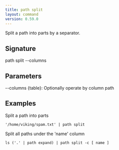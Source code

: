 ```yaml
---
title: path split
layout: command
version: 0.59.0
---
```


Split a path into parts by a separator.

## Signature

path split --columns

## Parameters

  --columns {table}: Optionally operate by column path

## Examples

Split a path into parts
```shell
'/home/viking/spam.txt' | path split
```

Split all paths under the 'name' column
```shell
ls ('.' | path expand) | path split -c [ name ]
```

